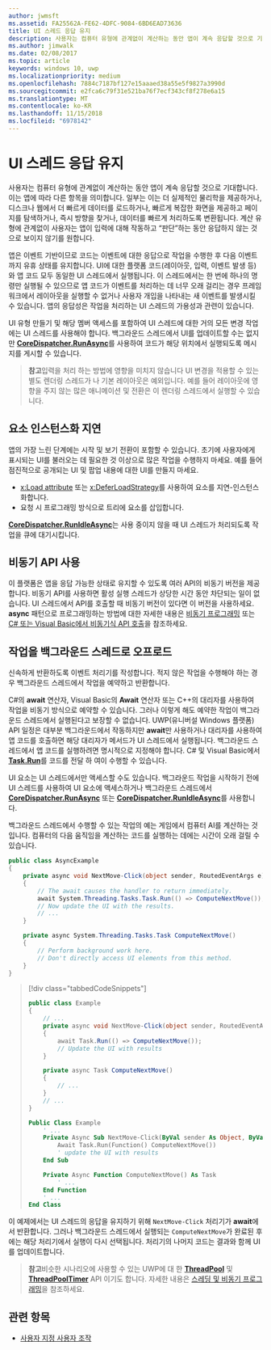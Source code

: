 ```yaml
---
author: jwmsft
ms.assetid: FA25562A-FE62-4DFC-9084-6BD6EAD73636
title: UI 스레드 응답 유지
description: 사용자는 컴퓨터 유형에 관계없이 계산하는 동안 앱이 계속 응답할 것으로 기대합니다.
ms.author: jimwalk
ms.date: 02/08/2017
ms.topic: article
keywords: windows 10, uwp
ms.localizationpriority: medium
ms.openlocfilehash: 7884c7187bf127e15aaaed38a55e5f9827a3990d
ms.sourcegitcommit: e2fca6c79f31e521ba76f7ecf343cf8f278e6a15
ms.translationtype: MT
ms.contentlocale: ko-KR
ms.lasthandoff: 11/15/2018
ms.locfileid: "6978142"
---
```

# <a name="keep-the-ui-thread-responsive"></a>UI 스레드 응답 유지


사용자는 컴퓨터 유형에 관계없이 계산하는 동안 앱이 계속 응답할 것으로 기대합니다. 이는 앱에 따라 다른 항목을 의미합니다. 일부는 이는 더 실제적인 물리학을 제공하거나, 디스크나 웹에서 더 빠르게 데이터를 로드하거나, 빠르게 복잡한 화면을 제공하고 페이지를 탐색하거나, 즉시 방향을 찾거나, 데이터를 빠르게 처리하도록 변환됩니다. 계산 유형에 관계없이 사용자는 앱이 입력에 대해 작동하고 “판단”하는 동안 응답하지 않는 것으로 보이지 않기를 원합니다.

앱은 이벤트 기반이므로 코드는 이벤트에 대한 응답으로 작업을 수행한 후 다음 이벤트까지 유휴 상태를 유지합니다. UI에 대한 플랫폼 코드(레이아웃, 입력, 이벤트 발생 등)와 앱 코드 모두 동일한 UI 스레드에서 실행됩니다. 이 스레드에서는 한 번에 하나의 명령만 실행될 수 있으므로 앱 코드가 이벤트를 처리하는 데 너무 오래 걸리는 경우 프레임워크에서 레이아웃을 실행할 수 없거나 사용자 개입을 나타내는 새 이벤트를 발생시킬 수 있습니다. 앱의 응답성은 작업을 처리하는 UI 스레드의 가용성과 관련이 있습니다.

UI 유형 만들기 및 해당 멤버 액세스를 포함하여 UI 스레드에 대한 거의 모든 변경 작업에는 UI 스레드를 사용해야 합니다. 백그라운드 스레드에서 UI를 업데이트할 수는 없지만 [**CoreDispatcher.RunAsync**](https://msdn.microsoft.com/library/windows/apps/Hh750317)를 사용하여 코드가 해당 위치에서 실행되도록 메시지를 게시할 수 있습니다.

> **참고**입력을 처리 하는 방법에 영향을 미치지 않습니다 UI 변경을 적용할 수 있는 별도 렌더링 스레드가 나 기본 레이아웃은 예외입니다. 예를 들어 레이아웃에 영향을 주지 않는 많은 애니메이션 및 전환은 이 렌더링 스레드에서 실행할 수 있습니다.

## <a name="delay-element-instantiation"></a>요소 인스턴스화 지연

앱의 가장 느린 단계에는 시작 및 보기 전환이 포함할 수 있습니다. 초기에 사용자에게 표시되는 UI를 불러오는 데 필요한 것 이상으로 많은 작업을 수행하지 마세요. 예를 들어 점진적으로 공개되는 UI 및 팝업 내용에 대한 UI를 만들지 마세요.

-   [x:Load attribute](../xaml-platform/x-load-attribute.md) 또는 [x:DeferLoadStrategy](https://msdn.microsoft.com/library/windows/apps/Mt204785)를 사용하여 요소를 지연-인스턴스화합니다.
-   요청 시 프로그래밍 방식으로 트리에 요소를 삽입합니다.

[**CoreDispatcher.RunIdleAsync**](https://msdn.microsoft.com/library/windows/apps/Hh967918)는 사용 중이지 않을 때 UI 스레드가 처리되도록 작업을 큐에 대기시킵니다.

## <a name="use-asynchronous-apis"></a>비동기 API 사용

이 플랫폼은 앱을 응답 가능한 상태로 유지할 수 있도록 여러 API의 비동기 버전을 제공합니다. 비동기 API를 사용하면 활성 실행 스레드가 상당한 시간 동안 차단되는 일이 없습니다. UI 스레드에서 API를 호출할 때 비동기 버전이 있다면 이 버전을 사용하세요. **async** 패턴으로 프로그래밍하는 방법에 대한 자세한 내용은 [비동기 프로그래밍](https://msdn.microsoft.com/library/windows/apps/Mt187335) 또는 [C# 또는 Visual Basic에서 비동기식 API 호출](https://msdn.microsoft.com/library/windows/apps/Mt187337)을 참조하세요.

## <a name="offload-work-to-background-threads"></a>작업을 백그라운드 스레드로 오프로드

신속하게 반환하도록 이벤트 처리기를 작성합니다. 적지 않은 작업을 수행해야 하는 경우 백그라운드 스레드에서 작업을 예약하고 반환합니다.

C#의 **await** 연산자, Visual Basic의 **Await** 연산자 또는 C++의 대리자를 사용하여 작업을 비동기 방식으로 예약할 수 있습니다. 그러나 이렇게 해도 예약한 작업이 백그라운드 스레드에서 실행된다고 보장할 수 없습니다. UWP(유니버설 Windows 플랫폼) API 일정은 대부분 백그라운드에서 작동하지만 **await**만 사용하거나 대리자를 사용하여 앱 코드를 호출하면 해당 대리자가 메서드가 UI 스레드에서 실행됩니다. 백그라운드 스레드에서 앱 코드를 실행하려면 명시적으로 지정해야 합니다. C# 및 Visual Basic에서 [**Task.Run**](https://msdn.microsoft.com/library/windows/apps/xaml/system.threading.tasks.task.run.aspx)를 코드를 전달 하 여이 수행할 수 있습니다.

UI 요소는 UI 스레드에서만 액세스할 수도 있습니다. 백그라운드 작업을 시작하기 전에 UI 스레드를 사용하여 UI 요소에 액세스하거나 백그라운드 스레드에서 [**CoreDispatcher.RunAsync**](https://msdn.microsoft.com/library/windows/apps/Hh750317) 또는 [**CoreDispatcher.RunIdleAsync**](https://msdn.microsoft.com/library/windows/apps/Hh967918)를 사용합니다.

백그라운드 스레드에서 수행할 수 있는 작업의 예는 게임에서 컴퓨터 AI를 계산하는 것입니다. 컴퓨터의 다음 움직임을 계산하는 코드를 실행하는 데에는 시간이 오래 걸릴 수 있습니다.

```csharp
public class AsyncExample
{
    private async void NextMove-Click(object sender, RoutedEventArgs e)
    {
        // The await causes the handler to return immediately.
        await System.Threading.Tasks.Task.Run(() => ComputeNextMove());
        // Now update the UI with the results.
        // ...
    }

    private async System.Threading.Tasks.Task ComputeNextMove()
    {
        // Perform background work here.
        // Don't directly access UI elements from this method.
    }
}
```

> [!div class="tabbedCodeSnippets"]
> ```csharp
> public class Example
> {
>     // ...
>     private async void NextMove-Click(object sender, RoutedEventArgs e)
>     {
>         await Task.Run(() => ComputeNextMove());
>         // Update the UI with results
>     }
> 
>     private async Task ComputeNextMove()
>     {
>         // ...
>     }
>     // ...
> }
> ```
> ```vb
> Public Class Example
>     ' ...
>     Private Async Sub NextMove-Click(ByVal sender As Object, ByVal e As RoutedEventArgs)
>         Await Task.Run(Function() ComputeNextMove())
>         ' update the UI with results
>     End Sub
> 
>     Private Async Function ComputeNextMove() As Task
>         ' ...
>     End Function
>     ' ...
> End Class
> ```

이 예제에서는 UI 스레드의 응답을 유지하기 위해 `NextMove-Click` 처리기가 **await**에서 반환합니다. 그러나 백그라운드 스레드에서 실행되는 `ComputeNextMove`가 완료된 후에는 해당 처리기에서 실행이 다시 선택됩니다. 처리기의 나머지 코드는 결과와 함께 UI를 업데이트합니다.

> **참고**비슷한 시나리오에 사용할 수 있는 UWP에 대 한 [**ThreadPool**](https://msdn.microsoft.com/library/windows/apps/BR229621) 및 [**ThreadPoolTimer**](https://msdn.microsoft.com/library/windows/apps/windows.system.threading.threadpooltimer.aspx) API 이기도 합니다. 자세한 내용은 [스레딩 및 비동기 프로그래밍](https://msdn.microsoft.com/library/windows/apps/Mt187340)을 참조하세요.

## <a name="related-topics"></a>관련 항목

* [사용자 지정 사용자 조작](https://msdn.microsoft.com/library/windows/apps/Mt185599)
